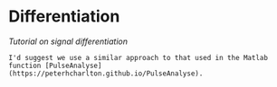 # Differentiation

_Tutorial on signal differentiation_

```{admonition} Suggestions
I'd suggest we use a similar approach to that used in the Matlab function [PulseAnalyse](https://peterhcharlton.github.io/PulseAnalyse).
```